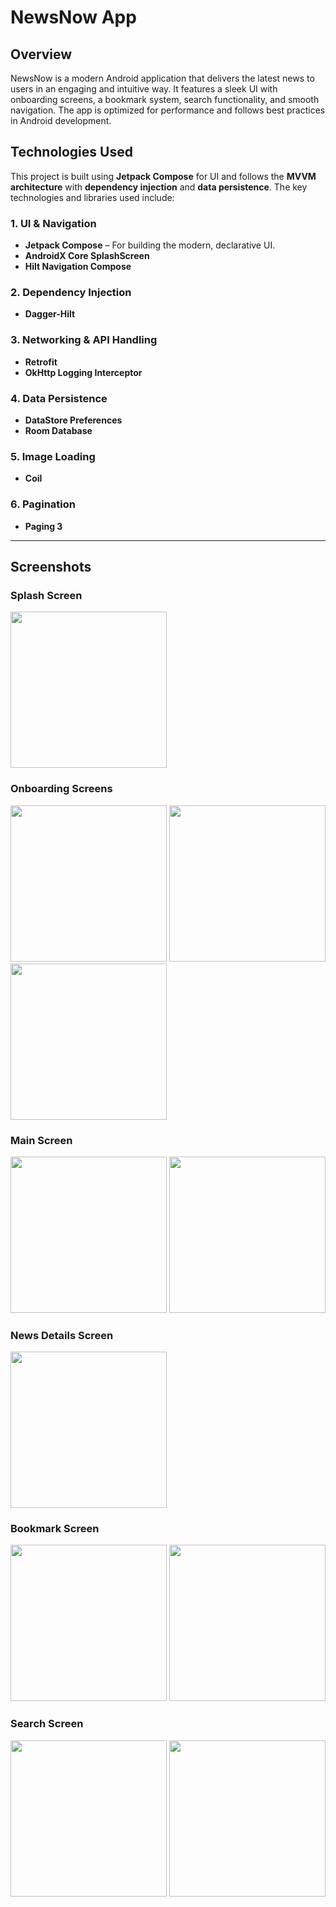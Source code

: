 # NewsNow App  

## Overview  
NewsNow is a modern Android application that delivers the latest news to users in an engaging and intuitive way. It features a sleek UI with onboarding screens, a bookmark system, search functionality, and smooth navigation. The app is optimized for performance and follows best practices in Android development.  

## Technologies Used  

This project is built using **Jetpack Compose** for UI and follows the **MVVM architecture** with **dependency injection** and **data persistence**. The key technologies and libraries used include:  

### 1. UI & Navigation  
- **Jetpack Compose** – For building the modern, declarative UI.  
- **AndroidX Core SplashScreen** 
- **Hilt Navigation Compose** 

### 2. Dependency Injection  
- **Dagger-Hilt** 

### 3. Networking & API Handling  
- **Retrofit** 
- **OkHttp Logging Interceptor** 

### 4. Data Persistence  
- **DataStore Preferences** 
- **Room Database** 

### 5. Image Loading  
- **Coil** 

### 6. Pagination  
- **Paging 3** 

---

## Screenshots  

### Splash Screen  
<img src="https://github.com/user-attachments/assets/7474fc1a-1436-41f4-9353-acee56168e4f" width="250" />

### Onboarding Screens  
<img src="https://github.com/user-attachments/assets/52fdaa07-a257-42c3-9fc8-695f80078664" width="250" />
<img src="https://github.com/user-attachments/assets/77656d90-93c1-4c54-a798-5e168531cf7e" width="250" />
<img src="https://github.com/user-attachments/assets/3e3bd0e8-9233-4c3a-920e-c8c60dbbbd87" width="250" />

### Main Screen  
<img src="https://github.com/user-attachments/assets/890f5339-3609-4fb0-8107-67d76a9f8881" width="250" />
<img src="https://github.com/user-attachments/assets/4fa6e3ad-3362-4c2d-8200-49e71be24c3c" width="250" />

### News Details Screen  
<img src="https://github.com/user-attachments/assets/fef99751-9615-4404-9fb2-727da2b3c4e3" width="250" />

### Bookmark Screen  
<img src="https://github.com/user-attachments/assets/95a1059f-9890-4a32-8570-b141f1c5c46b" width="250" />
<img src="https://github.com/user-attachments/assets/a865e769-aeb2-47fd-9a2a-f0e636f800b8" width="250" />

### Search Screen  
<img src="https://github.com/user-attachments/assets/268f390f-ae11-42d3-b5ee-800c3780d6e5" width="250" />
<img src="https://github.com/user-attachments/assets/94b9b84f-3854-485f-a2cd-8b744c67ac52" width="250" />
